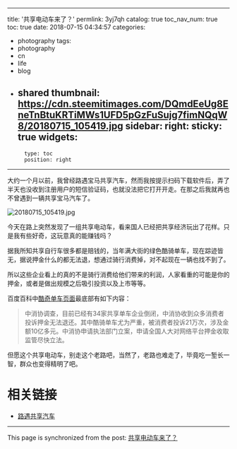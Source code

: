 
---
title: '共享电动车来了？'
permlink: 3yj7qh
catalog: true
toc_nav_num: true
toc: true
date: 2018-07-15 04:34:57
categories:
- photography
tags:
- photography
- cn
- life
- blog
- shared
thumbnail: https://cdn.steemitimages.com/DQmdEeUg8EneTnBtuKRTiMWs1UFD5pGzFuSujg7fimNQqW8/20180715_105419.jpg
sidebar:
    right:
        sticky: true
widgets:
    -
        type: toc
        position: right
---


大约一个月以前，我曾经路遇宝马共享汽车，然而我按提示扫码下载软件后，弄了半天也没收到注册用户的短信验证码，也就没法把它打开开走。在那之后我就再也不曾遇到一辆共享宝马汽车了。

![20180715_105419.jpg](https://cdn.steemitimages.com/DQmdEeUg8EneTnBtuKRTiMWs1UFD5pGzFuSujg7fimNQqW8/20180715_105419.jpg)

今天在路上突然发现了一组共享电动车，看来国人已经把共享经济玩出了花样。只是我有些好奇，这玩意真的能赚钱吗？

据我所知共享自行车很多都是赔钱的，当年满大街的绿色酷骑单车，现在踪迹皆无，据说押金什么的都无法退，想通过骑行消费掉，对不起现在一辆也找不到了。

所以这些企业看上的真的不是骑行消费给他们带来的利润，人家看重的可能是你的押金，或者是做出规模之后吸引投资以及上市等等。

百度百科中[酷奇单车页面](https://baike.baidu.com/item/酷骑单车/20482326)最底部有如下内容：
>中消协调查，目前已经有34家共享单车企业倒闭，中消协收到众多消费者投诉押金无法退还。其中酷骑单车尤为严重，被消费者投诉21万次，涉及金额10亿多元。中消协申请执法部门立案，申请全国人大对网络平台押金收取监管尽快立法。

但愿这个共享电动车，别走这个老路吧，当然了，老路也难走了，毕竟吃一堑长一智，群众也变得精明了吧。

# 相关链接

* [路遇共享汽车](https://steemit.com/photography/@oflyhigh/irfst)

- - -

This page is synchronized from the post: [共享电动车来了？](https://steemit.com/@oflyhigh/3yj7qh)
